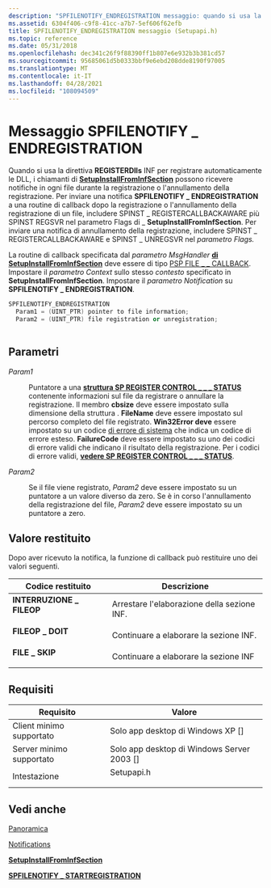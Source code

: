 ```yaml
---
description: "SPFILENOTIFY_ENDREGISTRATION messaggio: quando si usa la direttiva REGISTERDlls INF per la registrazione automatica delle DLL, i chiamanti di SetupInstallFromInfSection possono ricevere notifiche su ogni file durante la registrazione o l'annullamento della registrazione."
ms.assetid: 6304f406-c9f8-41cc-a7b7-5ef606f62efb
title: SPFILENOTIFY_ENDREGISTRATION messaggio (Setupapi.h)
ms.topic: reference
ms.date: 05/31/2018
ms.openlocfilehash: dec341c26f9f88390ff1b807e6e932b3b381cd57
ms.sourcegitcommit: 95685061d5b0333bbf9e6ebd208dde8190f97005
ms.translationtype: MT
ms.contentlocale: it-IT
ms.lasthandoff: 04/28/2021
ms.locfileid: "108094509"
---
```

# <a name="spfilenotify_endregistration-message"></a>Messaggio SPFILENOTIFY \_ ENDREGISTRATION

Quando si usa la direttiva **REGISTERDlls** INF per registrare automaticamente le DLL, i chiamanti di [**SetupInstallFromInfSection**](/windows/desktop/api/Setupapi/nf-setupapi-setupinstallfrominfsectiona) possono ricevere notifiche in ogni file durante la registrazione o l'annullamento della registrazione. Per inviare una notifica **SPFILENOTIFY \_ ENDREGISTRATION** a una routine di callback dopo la registrazione o l'annullamento della registrazione di un file, includere SPINST \_ REGISTERCALLBACKAWARE più SPINST REGSVR nel parametro Flags di \_  **SetupInstallFromInfSection**. Per inviare una notifica di annullamento della registrazione, includere SPINST \_ REGISTERCALLBACKAWARE e SPINST \_ UNREGSVR nel *parametro Flags.*

La routine di callback specificata dal *parametro MsgHandler* [**di SetupInstallFromInfSection**](/windows/desktop/api/Setupapi/nf-setupapi-setupinstallfrominfsectiona) deve essere di tipo [PSP FILE \_ \_ CALLBACK](/windows/win32/api/setupapi/nc-setupapi-psp_file_callback_a). Impostare il *parametro Context* sullo stesso *contesto* specificato in **SetupInstallFromInfSection**. Impostare il *parametro Notification* su **SPFILENOTIFY \_ ENDREGISTRATION**.


```C++
SPFILENOTIFY_ENDREGISTRATION
  Param1 = (UINT_PTR) pointer to file information;
  Param2 = (UINT_PTR) file registration or unregistration;
            
```



## <a name="parameters"></a>Parametri

<dl> <dt>

*Param1* 
</dt> <dd>

Puntatore a una [**struttura SP REGISTER CONTROL \_ \_ \_ STATUS**](/windows/desktop/api/Setupapi/ns-setupapi-sp_register_control_statusa) contenente informazioni sul file da registrare o annullare la registrazione. Il membro **cbsize** deve essere impostato sulla dimensione della struttura . **FileName** deve essere impostato sul percorso completo del file registrato. **Win32Error deve** essere impostato su un codice [di errore di sistema](/windows/desktop/Debug/system-error-codes) che indica un codice di errore esteso. **FailureCode** deve essere impostato su uno dei codici di errore validi che indicano il risultato della registrazione. Per i codici di errore validi, [**vedere SP REGISTER CONTROL \_ \_ \_ STATUS**](/windows/desktop/api/Setupapi/ns-setupapi-sp_register_control_statusa).

</dd> <dt>

*Param2* 
</dt> <dd>

Se il file viene registrato, *Param2* deve essere impostato su un puntatore a un valore diverso da zero. Se è in corso l'annullamento della registrazione del file, *Param2* deve essere impostato su un puntatore a zero.

</dd> </dl>

## <a name="return-value"></a>Valore restituito

Dopo aver ricevuto la notifica, la funzione di callback può restituire uno dei valori seguenti.



| Codice restituito                                                                                  | Descrizione                                     |
|----------------------------------------------------------------------------------------------|-------------------------------------------------|
| <dl> <dt>**INTERRUZIONE \_ FILEOP**</dt> </dl> | Arrestare l'elaborazione della sezione INF.<br/>     |
| <dl> <dt>**FILEOP \_ DOIT**</dt> </dl>  | Continuare a elaborare la sezione INF.<br/> |
| <dl> <dt>**FILE \_ SKIP**</dt> </dl>    | Continuare a elaborare la sezione INF<br/>  |



 

## <a name="requirements"></a>Requisiti



| Requisito | Valore |
|-------------------------------------|---------------------------------------------------------------------------------------|
| Client minimo supportato<br/> | Solo app desktop di Windows XP \[\]<br/>                                           |
| Server minimo supportato<br/> | Solo app desktop di Windows Server 2003 \[\]<br/>                                  |
| Intestazione<br/>                   | <dl> <dt>Setupapi.h</dt> </dl> |



## <a name="see-also"></a>Vedi anche

<dl> <dt>

[Panoramica](overview.md)
</dt> <dt>

[Notifications](notifications.md)
</dt> <dt>

[**SetupInstallFromInfSection**](/windows/desktop/api/Setupapi/nf-setupapi-setupinstallfrominfsectiona)
</dt> <dt>

[**SPFILENOTIFY \_ STARTREGISTRATION**](spfilenotify-startregistration.md)
</dt> </dl>

 

